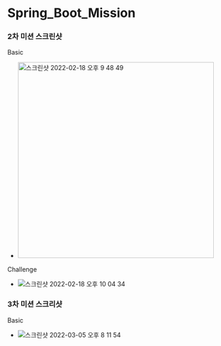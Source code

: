# Spring_Boot_Mission

### 2차 미션 스크린샷
Basic
- <img width="442" alt="스크린샷 2022-02-18 오후 9 48 49" src="https://user-images.githubusercontent.com/8775409/154686465-c9917db4-9494-42b3-9549-a5a86d12942c.png"> 
Challenge
- ![스크린샷 2022-02-18 오후 10 04 34](https://user-images.githubusercontent.com/8775409/154689001-707b77a9-5f58-442d-a220-4bfbdc1e1b27.png)

### 3차 미션 스크리샷
Basic
- ![스크린샷 2022-03-05 오후 8 11 54](https://user-images.githubusercontent.com/8775409/156880663-3e62cd8f-2d3d-48ef-8b2f-3e257e16fde0.png)
